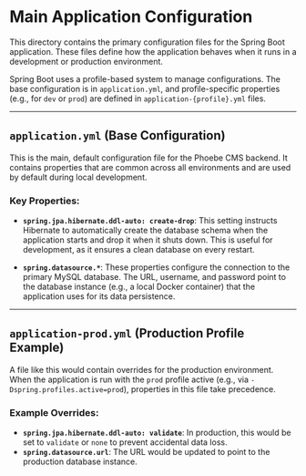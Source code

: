 # Main Application Configuration

This directory contains the primary configuration files for the Spring Boot application. These files define how the
application behaves when it runs in a development or production environment.

Spring Boot uses a profile-based system to manage configurations. The base configuration is in `application.yml`,
and profile-specific properties (e.g., for `dev` or `prod`) are defined in `application-{profile}.yml` files.

---

## `application.yml` (Base Configuration)

This is the main, default configuration file for the Phoebe CMS backend. It contains properties that are common
across all environments and are used by default during local development.

### Key Properties:

- **`spring.jpa.hibernate.ddl-auto: create-drop`**: This setting instructs Hibernate to automatically create the
  database schema when the application starts and drop it when it shuts down. This is useful for development,
  as it ensures a clean database on every restart.

- **`spring.datasource.*`**: These properties configure the connection to the primary MySQL database. The URL,
  username, and password point to the database instance (e.g., a local Docker container) that the application
  uses for its data persistence.

---

## `application-prod.yml` (Production Profile Example)

A file like this would contain overrides for the production environment. When the application is run with the `prod`
profile active (e.g., via `-Dspring.profiles.active=prod`), properties in this file take precedence.

### Example Overrides:

- **`spring.jpa.hibernate.ddl-auto: validate`**: In production, this would be set to `validate` or `none` to
  prevent accidental data loss.
- **`spring.datasource.url`**: The URL would be updated to point to the production database instance.